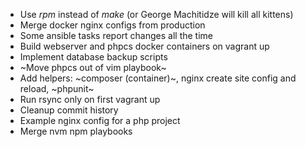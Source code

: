 * Use *rpm* instead of *make* (or George Machitidze will kill all kittens)
* Merge docker nginx configs from production
* Some ansible tasks report changes all the time
* Build webserver and phpcs docker containers on vagrant up
* Implement database backup scripts
* ~Move phpcs out of vim playbook~
* Add helpers: ~composer (container)~, nginx create site config and reload, ~phpunit~
* Run rsync only on first vagrant up
* Cleanup commit history
* Example nginx config for a php project
* Merge nvm npm playbooks
